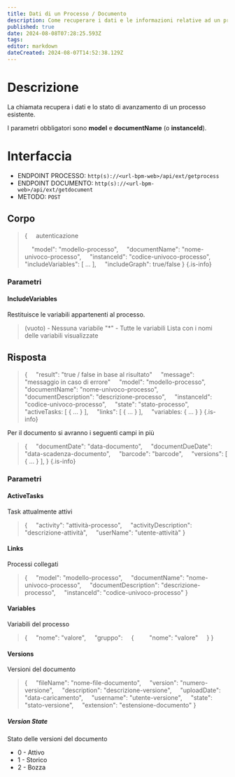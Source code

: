 ```yaml
---
title: Dati di un Processo / Documento
description: Come recuperare i dati e le informazioni relative ad un processo esistente
published: true
date: 2024-08-08T07:28:25.593Z
tags: 
editor: markdown
dateCreated: 2024-08-07T14:52:38.129Z
---
```


# Descrizione
La chiamata recupera i dati e lo stato di avanzamento di un processo esistente.

I parametri obbligatori sono **model** e **documentName** (o **instanceId**).

# Interfaccia
- ENDPOINT PROCESSO: `http(s)://<url-bpm-web>/api/ext/getprocess`
- ENDPOINT DOCUMENTO: `http(s)://<url-bpm-web>/api/ext/getdocument`
- METODO: `POST`

## Corpo
> {
> &nbsp;&nbsp;&nbsp; autenticazione
>
> &nbsp;&nbsp;&nbsp; "model": "modello-processo",
> &nbsp;&nbsp;&nbsp; "documentName": "nome-univoco-processo",
> &nbsp;&nbsp;&nbsp; "instanceId": "codice-univoco-processo",
> &nbsp;&nbsp;&nbsp; "includeVariables": [ ... ],
> &nbsp;&nbsp;&nbsp; "includeGraph": true/false
> }
{.is-info}

### Parametri

#### IncludeVariables
Restituisce le variabili appartenenti al processo.
> (vuoto) - Nessuna variabile
> "*" - Tutte le variabili
> Lista con i nomi delle variabili visualizzate

## Risposta
> {
> &nbsp;&nbsp;&nbsp; "result": "true / false in base al risultato"
> &nbsp;&nbsp;&nbsp; "message": "messaggio in caso di errore"
> &nbsp;&nbsp;&nbsp; "model": "modello-processo",
> &nbsp;&nbsp;&nbsp; "documentName": "nome-univoco-processo",
> &nbsp;&nbsp;&nbsp; "documentDescription": "descrizione-processo",
> &nbsp;&nbsp;&nbsp; "instanceId": "codice-univoco-processo",
> &nbsp;&nbsp;&nbsp; "state": "stato-processo",
> &nbsp;&nbsp;&nbsp; "activeTasks: [ { ... } ],
> &nbsp;&nbsp;&nbsp; "links": [ { ... } ],
> &nbsp;&nbsp;&nbsp; "variables: { ... }
> }
{.is-info}

Per il documento si avranno i seguenti campi in più

> {
> &nbsp;&nbsp;&nbsp; "documentDate": "data-documento",
> &nbsp;&nbsp;&nbsp; "documentDueDate": "data-scadenza-documento",
> &nbsp;&nbsp;&nbsp; "barcode": "barcode",
> &nbsp;&nbsp;&nbsp; "versions": [ { ... } ],
> }
{.is-info}

### Parametri

#### ActiveTasks
Task attualmente attivi
> {
> &nbsp;&nbsp;&nbsp; "activity": "attività-processo",
> &nbsp;&nbsp;&nbsp; "activityDescription": "descrizione-attività",
> &nbsp;&nbsp;&nbsp; "userName": "utente-attività"
> }

#### Links
Processi collegati
> {
> &nbsp;&nbsp;&nbsp; "model": "modello-processo",
> &nbsp;&nbsp;&nbsp; "documentName": "nome-univoco-processo",
> &nbsp;&nbsp;&nbsp; "documentDescription": "descrizione-processo",
> &nbsp;&nbsp;&nbsp; "instanceId": "codice-univoco-processo"
> }

#### Variables
Variabili del processo
> {
> &nbsp;&nbsp;&nbsp; "nome": "valore",
> &nbsp;&nbsp;&nbsp; "gruppo":
> &nbsp;&nbsp;&nbsp; {
> &nbsp;&nbsp;&nbsp;&nbsp;&nbsp;&nbsp;&nbsp; "nome": "valore"
> &nbsp;&nbsp;&nbsp; }
> }

#### Versions
Versioni del documento
> {
> &nbsp;&nbsp;&nbsp; "fileName": "nome-file-documento",
> &nbsp;&nbsp;&nbsp; "version": "numero-versione",
> &nbsp;&nbsp;&nbsp; "description": "descrizione-versione",
> &nbsp;&nbsp;&nbsp; "uploadDate": "data-caricamento",
> &nbsp;&nbsp;&nbsp; "username": "utente-versione",
> &nbsp;&nbsp;&nbsp; "state": "stato-versione",
> &nbsp;&nbsp;&nbsp; "extension": "estensione-documento"
> }

##### Version State
Stato delle versioni del documento
- 0 - Attivo
- 1 - Storico
- 2 - Bozza
